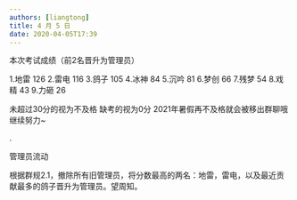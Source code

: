 ```yaml
---
authors: [liangtong]
title: 4 月 5 日
date: 2020-04-05T17:39
---
```


本次考试成绩（前2名晋升为管理员）

1.地雷 126 2.雷电 116 3.鸽子 105 4.冰神 84 5.沉吟 81 6.梦创 66 7.残梦 54 8.戏精 43 9.力砸 26

未超过30分的视为不及格 缺考的视为0分 2021年暑假再不及格就会被移出群聊哦 继续努力~

.

管理员流动

根据群规2.1，撤除所有旧管理员，将分数最高的两名：地雷，雷电，以及最近贡献最多的鸽子晋升为管理员。望周知。
